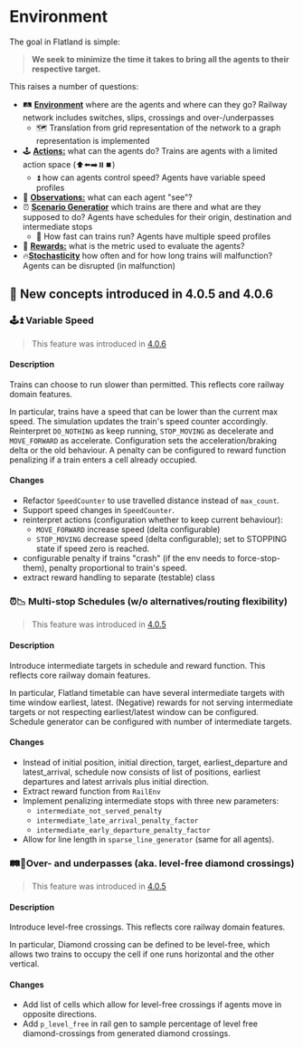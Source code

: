Environment
===========

The goal in Flatland is simple:

> **We seek to minimize the time it takes to bring all the agents to their respective target.**

This raises a number of questions:

* 🛤️ [**Environment**](./environment/transitions) where are the agents and where can they go? Railway network includes switches, slips, crossings and
  over-/underpasses
    * 🗺 Translation from grid representation of the network to a graph representation is implemented
* 🕹️ [**Actions:**](./environment/actions) what can the agents do? Trains are agents with a limited action space (⬆️⬅️➡️⏸️⏹️)
    * ⏫ how can agents control speed? Agents have variable speed profiles
* 👀 [**Observations:**](./observation_builder) what can each agent "see"?
* ⏰ [**Scenario Generatior**](scenario_generation.md) which trains are there and what are they supposed to do? Agents have schedules for their origin,
  destination and intermediate stops
    * 🚄 How fast can trains run? Agents have multiple speed profiles
* 🌟 [**Rewards:**](./environment/rewards) what is the metric used to evaluate the agents?
* 🔥[**Stochasticity**](environment/stochasticity.md) how often and for how long trains will malfunction? Agents can be disrupted (in malfunction)

🚉 New concepts introduced in 4.0.5 and 4.0.6
---------------------------------------------

### 🕹⏫ Variable Speed

> This feature was introduced in [4.0.6](https://github.com/flatland-association/flatland-rl/pull/136)

#### Description

Trains can choose to run slower than permitted. This reflects core railway domain features.

In particular, trains have a speed that can be lower than the current max speed.
The simulation updates the train's speed counter accordingly. Reinterpret `DO_NOTHING` as keep running, `STOP_MOVING` as decelerate and `MOVE_FORWARD` as
accelerate.
Configuration sets the acceleration/braking delta or the old behaviour.
A penalty can be configured to reward function penalizing if a train enters a cell already occupied.

#### Changes

* Refactor `SpeedCounter` to use travelled distance instead of `max_count`.
* Support speed changes in `SpeedCounter`.
* reinterpret actions (configuration whether to keep current behaviour):
    * `MOVE_FORWARD` increase speed (delta configurable)
    * `STOP_MOVING` decrease speed (delta configurable); set to STOPPING state if speed zero is reached.
* configurable penalty if trains "crash" (if the env needs to force-stop-them), penalty proportional to train's speed.
* extract reward handling to separate (testable) class

### ⏰📉 Multi-stop Schedules (w/o alternatives/routing flexibility)

> This feature was introduced in [4.0.5](https://github.com/flatland-association/flatland-rl/pull/124)

#### Description

Introduce intermediate targets in schedule and reward function. This reflects core railway domain features.

In particular, Flatland timetable can have several intermediate targets with time window earliest, latest.
(Negative) rewards for not serving intermediate targets or not respecting earliest/latest window can be configured.
Schedule generator can be configured with number of intermediate targets.

#### Changes

* Instead of initial position, initial direction, target, earliest_departure and latest_arrival, schedule now consists of
  list of positions, earliest departures and latest arrivals plus initial direction.
* Extract reward function from `RailEnv`
* Implement penalizing intermediate stops with three new parameters:
    - `intermediate_not_served_penalty`
    - `intermediate_late_arrival_penalty_factor`
    - `intermediate_early_departure_penalty_factor`
* Allow for line length in `sparse_line_generator` (same for all agents).

### 🛤🎢Over- and underpasses (aka. level-free diamond crossings)

> This feature was introduced in [4.0.5](https://github.com/flatland-association/flatland-rl/pull/120)

#### Description

Introduce level-free crossings. This reflects core railway domain features.

In particular, Diamond crossing can be defined to be level-free, which allows two trains to occupy the cell if one runs horizontal and the other vertical.

#### Changes

* Add list of cells which allow for level-free crossings if agents move in opposite directions.
* Add `p_level_free` in rail gen to sample percentage of level free diamond-crossings from generated diamond crossings.

